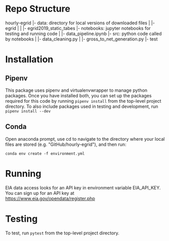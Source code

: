 # Repo Structure
hourly-egrid
|- data: directory for local versions of downloaded files
|   |- egrid
|   |   |- egrid2019_static_tabes
|- notebooks: jupyter notebooks for testing and running code
|   |- data_pipeline.ipynb
|- src: python code called by notebooks
|   |- data_cleaning.py
|   |- gross_to_net_generation.py
|- test


# Installation

## Pipenv
This package uses pipenv and virtualenvwrapper to manage python packages.
Once you have installed both, you can set up the packages required for this code
by running `pipenv install` from the top-level project directory.
To also include packages used in testing and development, run `pipenv install --dev`

## Conda

Open anaconda prompt, use cd to navigate to the directory where your local files are stored (e.g. "GitHub/hourly-egrid"), and then run:

```
conda env create -f environment.yml
```

# Running

EIA data access looks for an API key in environment variable EIA_API_KEY.
You can sign up for an API key at https://www.eia.gov/opendata/register.php


# Testing

To test, run `pytest` from the top-level project directory. 
